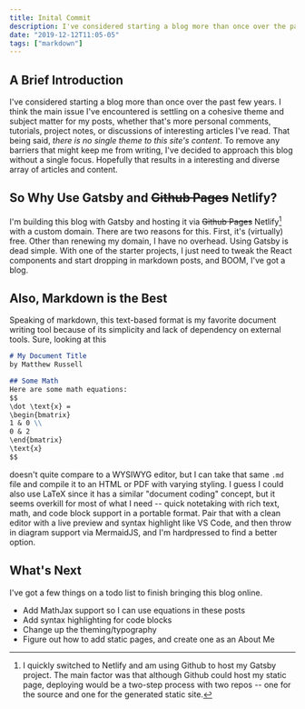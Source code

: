 ```yaml
---
title: Inital Commit
description: I've considered starting a blog more than once over the past few years. Also, markdown is the best.
date: "2019-12-12T11:05-05"
tags: ["markdown"]
---
```


## A Brief Introduction
I've considered starting a blog more than once over the past few years. I think the main issue I've encountered is settling on a cohesive theme and subject matter for my posts, whether that's more personal comments, tutorials, project notes, or discussions of interesting articles I've read. That being said, *there is no single theme to this site's content*. To remove any barriers that might keep me from writing, I've decided to approach this blog without a single focus. Hopefully that results in a interesting and diverse array of articles and content.

## So Why Use Gatsby and ~~Github Pages~~ Netlify?
I'm building this blog with Gatsby and hosting it via ~~Github Pages~~ Netlify[^1] with a custom domain. There are two reasons for this. First, it's (virtually) free. Other than renewing my domain, I have no overhead. Using Gatsby is dead simple. With one of the starter projects, I just need to tweak the React components and start dropping in markdown posts, and BOOM, I've got a blog. 

## Also, Markdown is the Best
Speaking of markdown, this text-based format is my favorite document writing tool because of its simplicity and lack of dependency on external tools. Sure, looking at this

```markdown
# My Document Title
by Matthew Russell

## Some Math
Here are some math equations:
$$
\dot \text{x} =
\begin{bmatrix}
1 & 0 \\
0 & 2
\end{bmatrix}
\text{x}
$$
```

doesn't quite compare to a WYSIWYG editor, but I can take that same `.md` file and compile it to an HTML or PDF with varying styling. I guess I could also use LaTeX since it has a similar "document coding" concept, but it seems overkill for most of what I need -- quick notetaking with rich text, math, and code block support in a portable format. Pair that with a clean editor with a live preview and syntax highlight like VS Code, and then throw in diagram support via MermaidJS, and I'm hardpressed to find a better option.

## What's Next
I've got a few things on a todo list to finish bringing this blog online.
- Add MathJax support so I can use equations in these posts
- Add syntax highlighting for code blocks
- Change up the theming/typography
- Figure out how to add static pages, and create one as an About Me

[^1]: I quickly switched to Netlify and am using Github to host my Gatsby project. The main factor was that although Github could host my static page, deploying would be a two-step process with two repos -- one for the source and one for the generated static site.